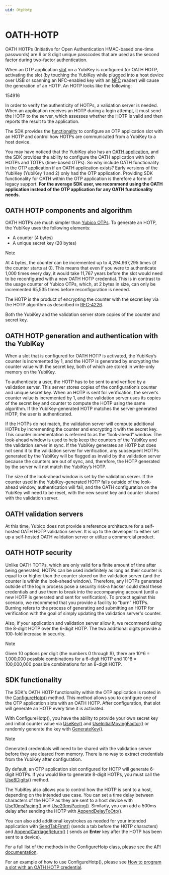 ```yaml
---
uid: OtpHotp
---
```


<!-- Copyright 2021 Yubico AB

Licensed under the Apache License, Version 2.0 (the "License");
you may not use this file except in compliance with the License.
You may obtain a copy of the License at

    http://www.apache.org/licenses/LICENSE-2.0

Unless required by applicable law or agreed to in writing, software
distributed under the License is distributed on an "AS IS" BASIS,
WITHOUT WARRANTIES OR CONDITIONS OF ANY KIND, either express or implied.
See the License for the specific language governing permissions and
limitations under the License. -->

# OATH-HOTP

OATH HOTPs (Initiative for Open Authentication HMAC-based one-time passwords) are 6 or 8 digit unique passcodes that are
used as the second factor during two-factor authentication.

When an OTP application [slot](xref:OtpSlots) on a YubiKey is configured for OATH HOTP, activating the slot (by touching
the YubiKey while plugged into a host device over USB or scanning an NFC-enabled key with an [NFC](xref:OtpNdef) reader)
will cause the generation of an HOTP. An HOTP looks like the following:

154916

In order to verify the authenticity of HOTPs, a validation server is needed. When an application receives an HOTP during
a login attempt, it must send the HOTP to the server, which assesses whether the HOTP is valid and then reports the
result to the application.

The SDK provides the [functionality](#sdk-functionality) to configure an OTP application slot with an HOTP and control
how HOTPs are communicated from a YubiKey to a host device.

You may have noticed that the YubiKey also has
an [OATH application](https://docs.yubico.com/yesdk/users-manual/application-oath/oath-overview.html), and the SDK
provides the ability to configure the OATH application with both HOTPs and TOTPs (time-based OTPs). So why include OATH
functionality in the OTP application if an OATH application exists? Early versions of the YubiKey (YubiKey 1 and 2) only
had the OTP application. Providing SDK functionality for OATH within the OTP application is therefore a form of legacy
support. **For the average SDK user, we recommend using the OATH application instead of the OTP application for any OATH
functionality needs.**

## OATH HOTP components and algorithm

OATH HOTPs are much simpler than [Yubico OTPs](xref:OtpYubicoOtp). To generate an HOTP, the YubiKey uses the following
elements:

- A counter (4 bytes)
- A unique secret key (20 bytes)

> [!NOTE]
> At 4 bytes, the counter can be incremented up to 4,294,967,295 times (if the counter starts at 0). This means that
> even if you were to authenticate 1,000 times every day, it would take 11,767 years before the slot would need to be
> reconfigured with a new OATH HOTP credential. This is in contrast to the usage counter of Yubico OTPs, which, at 2
> bytes
> in size, can only be incremented 65,535 times before reconfiguration is needed.

The HOTP is the product of encrypting the counter with the secret key via the HOTP algorithm as described
in [RFC-4226](https://www.ietf.org/rfc/rfc4226.txt).

Both the YubiKey and the validation server store copies of the counter and secret key.

## OATH HOTP generation and authentication with the YubiKey

When a slot that is configured for OATH HOTP is activated, the YubiKey’s counter is incremented by 1, and the HOTP is
generated by encrypting the counter value with the secret key, both of which are stored in write-only memory on the
YubiKey.

To authenticate a user, the HOTP has to be sent to and verified by a validation server. This server stores copies of the
configuration’s counter and unique secret key. When an HOTP is sent for verification, the server’s counter value is
incremented by 1, and the validation server uses its copies of the secret key and counter to compute the HOTP using the
same algorithm. If the YubiKey-generated HOTP matches the server-generated HOTP, the user is authenticated.

If the HOTPs do not match, the validation server will compute additional HOTPs by incrementing the counter and
encrypting it with the secret key. This counter incrementation is referred to as the “look-ahead” window. The look-ahead
window is used to help keep the counters of the YubiKey and the validation server in sync. If the YubiKey generates an
HOTP but does not send it to the validation server for verification, any subsequent HOTPs generated by the YubiKey will
be flagged as invalid by the validation server because the counters are out of sync, and, therefore, the HOTP generated
by the server will not match the YubiKey’s HOTP.

The size of the look-ahead window is set by the validation server. If the counter used in the YubiKey-generated HOTP
falls outside of the look-ahead window, authentication will fail, and the OATH configuration on the YubiKey will need to
be reset, with the new secret key and counter shared with the validation server.

## OATH validation servers

At this time, Yubico does not provide a reference architecture for a self-hosted OATH HOTP validation server. It is up
to the developer to either set up a self-hosted OATH validation server or utilize a commercial product.

## OATH HOTP security

Unlike OATH TOTPs, which are only valid for a finite amount of time after being generated, HOTPs can be used
indefinitely as long as their counter is equal to or higher than the counter stored on the validation server (and the
counter is within the look-ahead window). Therefore, any HOTPs generated outside of the login process pose a security
risk–a hacker could steal these credentials and use them to break into the accompanying account (until a new HOTP is
generated and sent for verification). To protect against this scenario, we recommend that you provide a facility to
“burn” HOTPs. Burning refers to the process of generating and submitting an HOTP for verification with the goal of
simply updating the validation server's counter.

Also, if your application and validation server allow it, we recommend using the 8-digit HOTP over the 6-digit HOTP. The
two additional digits provide a 100-fold increase in security.

> [!NOTE]
> Given 10 options per digit (the numbers 0 through 9), there are 10^6 = 1,000,000 possible combinations for a 6-digit
> HOTP and 10^8 = 100,000,000 possible combinations for an 8-digit HOTP.

## SDK functionality

The SDK's OATH HOTP functionality within the OTP application is rooted in
the [ConfigureHotp()](xref:Yubico.YubiKey.Otp.OtpSession.ConfigureHotp%28Yubico.YubiKey.Otp.Slot%29) method. This method
allows you to configure one of the OTP application slots with an OATH HOTP. After configuration, that slot will generate
an HOTP every time it is activated.

With ConfigureHotp(), you have the ability to provide your own secret key and initial counter value
via [UseKey()](xref:Yubico.YubiKey.Otp.Operations.ConfigureHotp.UseKey%28System.ReadOnlyMemory%7BSystem.Byte%7D%29)
and [UseInitialMovingFactor()](xref:Yubico.YubiKey.Otp.Operations.ConfigureHotp.UseInitialMovingFactor%28System.Int32%29)
or randomly generate the key
with [GenerateKey()](xref:Yubico.YubiKey.Otp.Operations.ConfigureHotp.GenerateKey%28System.Memory%7BSystem.Byte%7D%29).

> [!NOTE]
> Generated credentials will need to be shared with the validation server before they are cleared from memory. There is
> no way to extract credentials from the YubiKey after configuration.

By default, an OTP application slot configured for HOTP will generate 6-digit HOTPs. If you would like to generate
8-digit HOTPs, you must call
the [Use8Digits()](xref:Yubico.YubiKey.Otp.Operations.ConfigureHotp.Use8Digits%28System.Boolean%29) method.

The YubiKey also allows you to control how the HOTP is sent to a host, depending on the intended use case. You can set a
time delay between characters of the HOTP as they are sent to a host device
with [Use10msPacing()](xref:Yubico.YubiKey.Otp.Operations.ConfigureHotp.Use10msPacing%28System.Boolean%29)
and [Use20msPacing()](xref:Yubico.YubiKey.Otp.Operations.ConfigureHotp.Use20msPacing%28System.Boolean%29). Similarly,
you can add a 500ms delay after sending the HOTP
with [AppendDelayToOtp()](xref:Yubico.YubiKey.Otp.Operations.ConfigureHotp.AppendDelayToOtp%28System.Boolean%29).

You can also add additional keystrokes as needed for your intended application
with [SendTabFirst()](xref:Yubico.YubiKey.Otp.Operations.ConfigureHotp.SendTabFirst%28System.Boolean%29) (sends a tab
before the HOTP characters)
and [AppendCarriageReturn()](xref:Yubico.YubiKey.Otp.Operations.ConfigureHotp.AppendCarriageReturn%28System.Boolean%29) (
sends an **Enter** key after the HOTP has been sent to a device).

For a full list of the methods in the ConfigureHotp class, please see
the [API documentation](xref:Yubico.YubiKey.Otp.Operations.ConfigureHotp).

For an example of how to use ConfigureHotp(), please
see [How to program a slot with an OATH HOTP credential](xref:OtpProgramHOTP).
